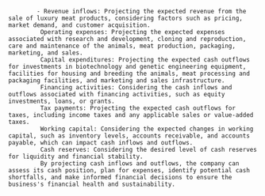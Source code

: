 			- Revenue inflows: Projecting the expected revenue from the sale of luxury meat products, considering factors such as pricing, market demand, and customer acquisition.
			 Operating expenses: Projecting the expected expenses associated with research and development, cloning and reproduction, care and maintenance of the animals, meat production, packaging, marketing, and sales.
			 Capital expenditures: Projecting the expected cash outflows for investments in biotechnology and genetic engineering equipment, facilities for housing and breeding the animals, meat processing and packaging facilities, and marketing and sales infrastructure.
			 Financing activities: Considering the cash inflows and outflows associated with financing activities, such as equity investments, loans, or grants.
			 Tax payments: Projecting the expected cash outflows for taxes, including income taxes and any applicable sales or value-added taxes.
			 Working capital: Considering the expected changes in working capital, such as inventory levels, accounts receivable, and accounts payable, which can impact cash inflows and outflows.
			 Cash reserves: Considering the desired level of cash reserves for liquidity and financial stability.
			 By projecting cash inflows and outflows, the company can assess its cash position, plan for expenses, identify potential cash shortfalls, and make informed financial decisions to ensure the business's financial health and sustainability.


